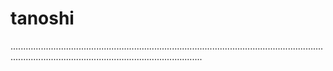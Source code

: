 # tanoshi

........................................................................................................................................................................................................
